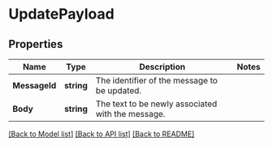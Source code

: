 # UpdatePayload

## Properties

Name | Type | Description | Notes
------------ | ------------- | ------------- | -------------
**MessageId** | **string** | The identifier of the message to be updated. |
**Body** | **string** | The text to be newly associated with the message. |

[[Back to Model list]](../README.md#documentation-for-models) [[Back to API list]](../README.md#documentation-for-api-endpoints) [[Back to README]](../README.md)


